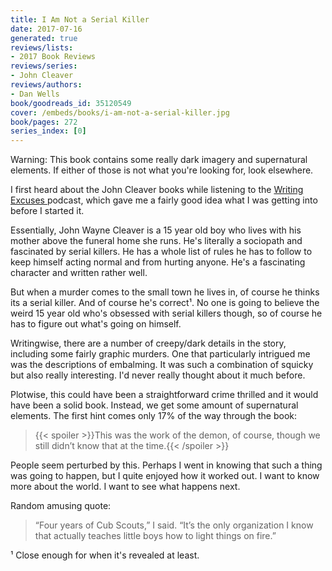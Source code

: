 ```yaml
---
title: I Am Not a Serial Killer
date: 2017-07-16
generated: true
reviews/lists:
- 2017 Book Reviews
reviews/series:
- John Cleaver
reviews/authors:
- Dan Wells
book/goodreads_id: 35120549
cover: /embeds/books/i-am-not-a-serial-killer.jpg
book/pages: 272
series_index: [0]
---
```

Warning: This book contains some really dark imagery and supernatural elements. If either of those is not what you're looking for, look elsewhere.  

I first heard about the John Cleaver books while listening to the [ Writing Excuses ](http://www.writingexcuses.com/) podcast, which gave me a fairly good idea what I was getting into before I started it.  

<!--more-->

Essentially, John Wayne Cleaver is a 15 year old boy who lives with his mother above the funeral home she runs. He's literally a sociopath and fascinated by serial killers. He has a whole list of rules he has to follow to keep himself acting normal and from hurting anyone. He's a fascinating character and written rather well.  

But when a murder comes to the small town he lives in, of course he thinks its a serial killer. And of course he's correct¹. No one is going to believe the weird 15 year old who's obsessed with serial killers though, so of course he has to figure out what's going on himself.  

Writingwise, there are a number of creepy/dark details in the story, including some fairly graphic murders. One that particularly intrigued me was the descriptions of embalming. It was such a combination of squicky but also really interesting. I'd never really thought about it much before.  

Plotwise, this could have been a straightforward crime thrilled and it would have been a solid book. Instead, we get some amount of supernatural elements. The first hint comes only 17% of the way through the book:  

> {{< spoiler >}}This was the work of the demon, of course, though we still didn’t know that at the time.{{< /spoiler >}}

People seem perturbed by this. Perhaps I went in knowing that such a thing was going to happen, but I quite enjoyed how it worked out. I want to know more about the world. I want to see what happens next.  

Random amusing quote:  

> “Four years of Cub Scouts,” I said. “It’s the only organization I know that actually teaches little boys how to light things on fire.”

¹ Close enough for when it's revealed at least.